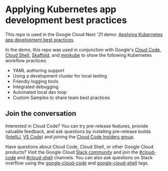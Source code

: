 # Applying Kubernetes app development best practices
This repo is used in the Google Cloud Next '21 demo: [Applying Kubernetes app development best practices](https://cloud.withgoogle.com/next/catalog?session=DEV204&utm_source=copylink&utm_medium=social#application-development).

In the demo, this repo was used in conjunction with Google's [Cloud Code](https://cloud.google.com/code), [Cloud Shell](https://cloud.google.com/shell), [Skaffold](https://skaffold.dev), and [minikube](https://minikube.sigs.k8s.io/) to show the following Kubernetes workflow practices:
- YAML authoring support
- Using a development cluster for local testing
- Friendly logging tools
- Integrated debugging
- Automated local dev loop
- Custom Samples to share team best practices

## Join the conversation

Interested in Cloud Code? You can try pre-release features, provide valuable feedback, and ask questions by installing pre-release builds ([IntelliJ](https://cloud.google.com/code/docs/intellij/insiders#get), [VS Code](https://cloud.google.com/code/docs/vscode/insiders#get)) and joining the [Cloud Code Insiders group](https://groups.google.com/g/cloud-code-insiders).

Have questions about Cloud Code, Cloud Shell, or other Google Cloud products? Visit the Google Cloud [Slack community](https://googlecloud-community.slack.com/) and join the [#cloud-code](https://app.slack.com/client/T0A4R5X0F/C01DCE73T5K) and [#cloud-shell](https://googlecloud-community.slack.com/messages/C6D623AMN/) channels. You can also ask questions on Stack overflow using the [google-cloud-code](https://stackoverflow.com/questions/tagged/google-cloud-code) and [google-cloud-shell](https://stackoverflow.com/questions/tagged/google-cloud-shell) tags.
